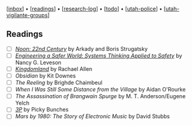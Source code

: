 <link href="style.css" rel="stylesheet" type="text/css">

[[inbox]] • [[readings]] • [[research-log]] • [[todo]] • [[utah-police]] • [[utah-vigilante-groups]]

## Readings

- [ ] [_Noon: 22nd Century_](https://b-ok.cc/book/3745257/389243) by Arkady and Boris Strugatsky
- [ ] [_Engineering a Safer World: Systems Thinking Applied to Safety_](https://mitpress.mit.edu/books/engineering-safer-world) by Nancy G. Leveson
- [ ] [_Kingdomland_](https://www.amazon.com/Kingdomland/dp/057134111X) by Rachael Allen
- [ ] _Obsidian_ by Kit Downes
- [ ] _The Reeling_ by Brighde Chaimbeul
- [ ] _When I Was Still Some Distance from the Village_ by Aidan O'Rourke
- [ ] _The Assassination of Brangwain Spurge_ by M. T. Anderson/Eugene Yelch
- [ ] [_3P_](https://pickybunches.bandcamp.com/releases) by Picky Bunches
- [ ] _Mars by 1980: The Story of Electronic Music_ by David Stubbs

[//begin]: # "Autogenerated link references for markdown compatibility"
[inbox]: inbox "Inbox"
[readings]: readings "readings"
[research-log]: research-log "Research Log: 2017-"
[todo]: todo "Todo"
[utah-police]: utah-police "Utah Police"
[utah-vigilante-groups]: utah-vigilante-groups "Utah Vigilante Groups"
[//end]: # "Autogenerated link references"
